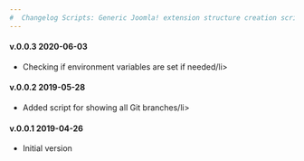 ```yaml
--- 
#  Changelog Scripts: Generic Joomla! extension structure creation scripts
---
```

<h4>v.0.0.3 2020-06-03</h4>
<ul>
<li>Checking if environment variables are set if needed/li>
</ul>

<h4>v.0.0.2 2019-05-28</h4>
<ul>
<li>Added script for showing all Git branches/li>
</ul>

<h4>v.0.0.1 2019-04-26</h4>
<ul>
<li>Initial version</li>
</ul>

